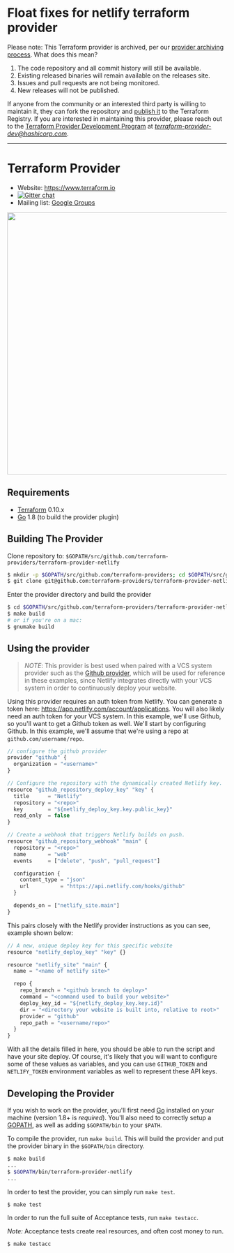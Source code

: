 # Float fixes for netlify terraform provider

<!-- archived-provider -->
Please note: This Terraform provider is archived, per our [provider archiving process](https://terraform.io/docs/internals/archiving.html). What does this mean?
1. The code repository and all commit history will still be available.
1. Existing released binaries will remain available on the releases site.
1. Issues and pull requests are not being monitored.
1. New releases will not be published.

If anyone from the community or an interested third party is willing to maintain it, they can fork the repository and [publish it](https://www.terraform.io/docs/registry/providers/publishing.html) to the Terraform Registry. If you are interested in maintaining this provider, please reach out to the [Terraform Provider Development Program](https://www.terraform.io/guides/terraform-provider-development-program.html) at *terraform-provider-dev@hashicorp.com*.

---

<!-- /archived-provider -->

Terraform Provider
==================

- Website: https://www.terraform.io
- [![Gitter chat](https://badges.gitter.im/hashicorp-terraform/Lobby.png)](https://gitter.im/hashicorp-terraform/Lobby)
- Mailing list: [Google Groups](http://groups.google.com/group/terraform-tool)

<img src="https://cdn.rawgit.com/hashicorp/terraform-website/master/content/source/assets/images/logo-hashicorp.svg" width="600px">

Requirements
------------

-	[Terraform](https://www.terraform.io/downloads.html) 0.10.x
-	[Go](https://golang.org/doc/install) 1.8 (to build the provider plugin)

Building The Provider
---------------------

Clone repository to: `$GOPATH/src/github.com/terraform-providers/terraform-provider-netlify`

```sh
$ mkdir -p $GOPATH/src/github.com/terraform-providers; cd $GOPATH/src/github.com/terraform-providers
$ git clone git@github.com:terraform-providers/terraform-provider-netlify.git
```

Enter the provider directory and build the provider

```sh
$ cd $GOPATH/src/github.com/terraform-providers/terraform-provider-netlify
$ make build
# or if you're on a mac:
$ gnumake build
```

Using the provider
----------------------

> *NOTE*: This provider is best used when paired with a VCS system provider such as the [Github provider](https://www.terraform.io/docs/providers/github/index.html), which will be used for reference in these examples, since Netlify integrates directly with your VCS system in order to continuously deploy your website.

Using this provider requires an auth token from Netlify. You can generate a token here: https://app.netlify.com/account/applications. You will also likely need an auth token for your VCS system. In this example, we'll use Github, so you'll want to get a Github token as well. We'll start by configuring Github. In this example, we'll assume that we're using a repo at `github.com/username/repo`.

```js
// configure the github provider
provider "github" {
  organization = "<username>"
}

// Configure the repository with the dynamically created Netlify key.
resource "github_repository_deploy_key" "key" {
  title      = "Netlify"
  repository = "<repo>"
  key        = "${netlify_deploy_key.key.public_key}"
  read_only  = false
}

// Create a webhook that triggers Netlify builds on push.
resource "github_repository_webhook" "main" {
  repository = "<repo>"
  name       = "web"
  events     = ["delete", "push", "pull_request"]

  configuration {
    content_type = "json"
    url          = "https://api.netlify.com/hooks/github"
  }

  depends_on = ["netlify_site.main"]
}
```

This pairs closely with the Netlify provider instructions as you can see, example shown below:

```js
// A new, unique deploy key for this specific website
resource "netlify_deploy_key" "key" {}

resource "netlify_site" "main" {
  name = "<name of netlify site>"

  repo {
    repo_branch = "<github branch to deploy>"
    command = "<command used to build your website>"
    deploy_key_id = "${netlify_deploy_key.key.id}"
    dir = "<directory your website is built into, relative to root>"
    provider = "github"
    repo_path = "<username/repo>"
  }
}
```

With all the details filled in here, you should be able to run the script and have your site deploy. Of course, it's likely that you will want to configure some of these values as variables, and you can use `GITHUB_TOKEN` and `NETLIFY_TOKEN` environment variables as well to represent these API keys.

Developing the Provider
---------------------------

If you wish to work on the provider, you'll first need [Go](http://www.golang.org) installed on your machine (version 1.8+ is *required*). You'll also need to correctly setup a [GOPATH](http://golang.org/doc/code.html#GOPATH), as well as adding `$GOPATH/bin` to your `$PATH`.

To compile the provider, run `make build`. This will build the provider and put the provider binary in the `$GOPATH/bin` directory.

```sh
$ make build
...
$ $GOPATH/bin/terraform-provider-netlify
...
```

In order to test the provider, you can simply run `make test`.

```sh
$ make test
```

In order to run the full suite of Acceptance tests, run `make testacc`.

*Note:* Acceptance tests create real resources, and often cost money to run.

```sh
$ make testacc
```
